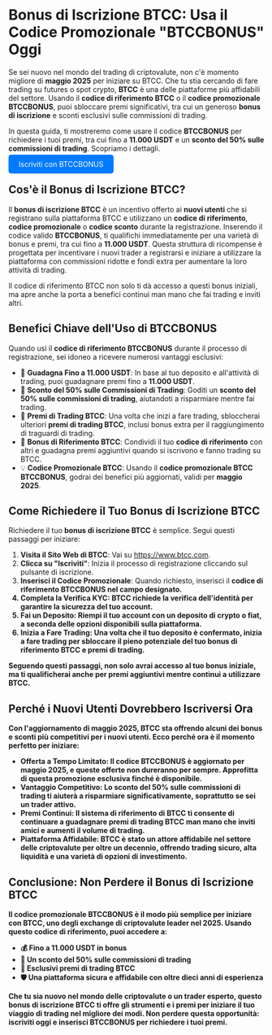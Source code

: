 <h1>Bonus di Iscrizione BTCC: Usa il Codice Promozionale "BTCCBONUS" Oggi</h1>

<p>Se sei nuovo nel mondo del trading di criptovalute, non c'è momento migliore di <strong>maggio 2025</strong> per iniziare su BTCC. Che tu stia cercando di fare trading su futures o spot crypto, <strong>BTCC</strong> è una delle piattaforme più affidabili del settore. Usando il <strong>codice di riferimento BTCC</strong> o il <strong>codice promozionale</strong> <strong>BTCCBONUS</strong>, puoi sbloccare premi significativi, tra cui un generoso <strong>bonus di iscrizione</strong> e sconti esclusivi sulle commissioni di trading.</p>

<p>In questa guida, ti mostreremo come usare il codice <strong>BTCCBONUS</strong> per richiedere i tuoi premi, tra cui fino a <strong>11.000 USDT</strong> e un <strong>sconto del 50% sulle commissioni di trading</strong>. Scopriamo i dettagli.</p>
<p><a href="https://partner.btcc.com/us/c/BTCCBONUS/9303" target="_blank" style="color: white; background-color: #007bff; padding: 10px 20px; text-decoration: none; border-radius: 5px;">Iscriviti con BTCCBONUS</a></p>

<h2>Cos'è il Bonus di Iscrizione BTCC?</h2>
<p>Il <strong>bonus di iscrizione BTCC</strong> è un incentivo offerto ai <strong>nuovi utenti</strong> che si registrano sulla piattaforma BTCC e utilizzano un <strong>codice di riferimento</strong>, <strong>codice promozionale</strong> o <strong>codice sconto</strong> durante la registrazione. Inserendo il codice valido <strong>BTCCBONUS</strong>, ti qualifichi immediatamente per una varietà di bonus e premi, tra cui fino a <strong>11.000 USDT</strong>. Questa struttura di ricompense è progettata per incentivare i nuovi trader a registrarsi e iniziare a utilizzare la piattaforma con commissioni ridotte e fondi extra per aumentare la loro attività di trading.</p>
<p>Il codice di riferimento BTCC non solo ti dà accesso a questi bonus iniziali, ma apre anche la porta a benefici continui man mano che fai trading e inviti altri.</p>

<h2>Benefici Chiave dell'Uso di BTCCBONUS</h2>
<p>Quando usi il <strong>codice di riferimento BTCCBONUS</strong> durante il processo di registrazione, sei idoneo a ricevere numerosi vantaggi esclusivi:</p>
<ul>
    <li>💸 <strong>Guadagna Fino a 11.000 USDT</strong>: In base al tuo deposito e all'attività di trading, puoi guadagnare premi fino a <strong>11.000 USDT</strong>.</li>
    <li>🔻 <strong>Sconto del 50% sulle Commissioni di Trading</strong>: Goditi un <strong>sconto del 50% sulle commissioni di trading</strong>, aiutandoti a risparmiare mentre fai trading.</li>
    <li>🎁 <strong>Premi di Trading BTCC</strong>: Una volta che inizi a fare trading, sbloccherai ulteriori <strong>premi di trading BTCC</strong>, inclusi bonus extra per il raggiungimento di traguardi di trading.</li>
    <li>🚀 <strong>Bonus di Riferimento BTCC</strong>: Condividi il tuo <strong>codice di riferimento</strong> con altri e guadagna premi aggiuntivi quando si iscrivono e fanno trading su BTCC.</li>
    <li>💡 <strong>Codice Promozionale BTCC</strong>: Usando il <strong>codice promozionale BTCC</strong> <strong>BTCCBONUS</strong>, godrai dei benefici più aggiornati, validi per <strong>maggio 2025</strong>.</li>
</ul>

<h2>Come Richiedere il Tuo Bonus di Iscrizione BTCC</h2>
<p>Richiedere il tuo <strong>bonus di iscrizione BTCC</strong> è semplice. Segui questi passaggi per iniziare:</p>
<ol>
    <li><strong>Visita il Sito Web di BTCC</strong>: Vai su <a href="https://www.btcc.com" target="_blank" rel="noopener noreferrer">https://www.btcc.com</a>.</li>
    <li><strong>Clicca su "Iscriviti"</strong>: Inizia il processo di registrazione cliccando sul pulsante di iscrizione.</li>
    <li><strong>Inserisci il Codice Promozionale</strong>: Quando richiesto, inserisci il <strong>codice di riferimento BTCCBONUS</strong</strong> nel campo designato.</li>
    <li><strong>Completa la Verifica KYC</strong>: BTCC richiede la verifica dell'identità per garantire la sicurezza del tuo account.</li>
    <li><strong>Fai un Deposito</strong>: Riempi il tuo account con un deposito di crypto o fiat, a seconda delle opzioni disponibili sulla piattaforma.</li>
    <li><strong>Inizia a Fare Trading</strong>: Una volta che il tuo deposito è confermato, inizia a fare trading per sbloccare il pieno potenziale del tuo <strong>bonus di riferimento BTCC</strong> e <strong>premi di trading</strong>.</li>
</ol>

<p>Seguendo questi passaggi, non solo avrai accesso al tuo bonus iniziale, ma ti qualificherai anche per premi aggiuntivi mentre continui a utilizzare BTCC.</p>

<h2>Perché i Nuovi Utenti Dovrebbero Iscriversi Ora</h2>
<p>Con l'<strong>aggiornamento di maggio 2025</strong>, BTCC sta offrendo alcuni dei bonus e sconti più competitivi per i nuovi utenti. Ecco perché ora è il momento perfetto per iniziare:</p>
<ul>
    <li><strong>Offerta a Tempo Limitato</strong>: Il <strong>codice BTCCBONUS</strong> è aggiornato per <strong>maggio 2025</strong>, e queste offerte non dureranno per sempre. Approfitta di questa promozione esclusiva finché è disponibile.</li>
    <li><strong>Vantaggio Competitivo</strong>: Lo <strong>sconto del 50% sulle commissioni di trading</strong> ti aiuterà a risparmiare significativamente, soprattutto se sei un trader attivo.</li>
    <li><strong>Premi Continui</strong>: Il sistema di riferimento di BTCC ti consente di continuare a guadagnare <strong>premi di trading BTCC</strong> man mano che inviti amici e aumenti il volume di trading.</li>
    <li><strong>Piattaforma Affidabile</strong>: BTCC è stato un attore affidabile nel settore delle criptovalute per oltre un decennio, offrendo trading sicuro, alta liquidità e una varietà di opzioni di investimento.</li>
</ul>

<h2>Conclusione: Non Perdere il Bonus di Iscrizione BTCC</h2>
<p>Il <strong>codice promozionale BTCCBONUS</strong> è il modo più semplice per iniziare con BTCC, uno degli exchange di criptovalute leader nel 2025. Usando questo <strong>codice di riferimento</strong>, puoi accedere a:</p>
<ul>
    <li>💰 Fino a <strong>11.000 USDT</strong> in bonus</li>
    <li>💸 Un <strong>sconto del 50%</strong> sulle commissioni di trading</li>
    <li>🎉 Esclusivi <strong>premi di trading BTCC</strong></li>
    <li>🛡️ Una piattaforma sicura e affidabile con oltre dieci anni di esperienza</li>
</ul>
<p>Che tu sia nuovo nel mondo delle criptovalute o un trader esperto, questo <strong>bonus di iscrizione BTCC</strong> ti offre gli strumenti e i premi per iniziare il tuo viaggio di trading nel migliore dei modi. Non perdere questa opportunità: iscriviti oggi e inserisci <strong>BTCCBONUS</strong> per richiedere i tuoi premi.</p>
</body>
</html>

